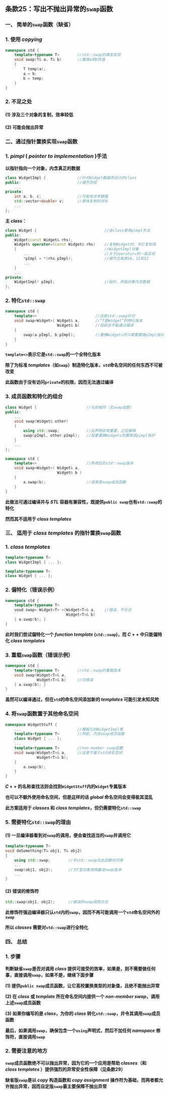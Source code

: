 ## 条款25：写出不抛出异常的`swap`函数

### 一、 简单的`swap`函数（缺省）

### 1. 使用 $copying$

```C++
namespace std {
	template<typename T>		//std::swap的典型实现
	void swap(T& a, T& b)		//置换a和b的值
	{
		T temp(a);
		a = b;
		b = temp;
	}
}
```



### 2. 不足之处

#### (1) 涉及三个对象的复制，效率较低
#### (2) 可能会抛出异常



### 二、通过指针置换实现`swap`函数

### 1. $pimpl$ ( $pointer\ to\ implementation$ )手法

**以指针指向一个对象，内含真正的数据**

```c++
class WidgetImpl {				//针对Widget数据而设计的class
public:							//细节忽视
    ...
private:
    int a, b, c;				//可能有许多数据
    std::vector<double> v;		//意味复制时间长
    ...
};
```

**主 $class$：**

```C++
class Widget {								//该class使用pimpl手法
public:
    Widget(const Widget& rhs);
    Widget& operator=(const Widget& rhs)	//复制Widget时，令它复制其
    {										//WidgetImpl对象
        ...									//关于operator=的一般实现
        *pImpl = *(rhs.pImpl);				//细节见条款10，11和12
        ...
    }
    ...
private:
    WidgetImpl* pImpl;						//指针，所指对象内含数据
};
```



### 2. 特化`std::swap`

```C++
namespace std {
    template<>							//这是std::swap针对
    void swap<Widget>( Widget& a,		//“T是Widget”的特化版本
                       Widget& b)		//目前还不能通过编译
    {
        swap(a.pImpl, b.pImpl);			//置换Widgets时只需要置换pImpl指针
    }
}
```

**`template<>`表示它是`std::swap`的一个全特化版本**

**除了为标准 $templates$（如`swap`）制造特化版本，`std`命名空间的任何东西不可被改变**

**此函数由于没有访问`private`的权限，因而无法通过编译**



### 3. 成员函数和特化的组合

```C++
class Widget {						//与前相同（无swap函数）
public:
    ...
    void swap(Widget& other)
    {
        using std::swap;			//此声明非常重要，之后解释
        swap(pImpl, other.pImpl);	//若要置换Widgets则置换其pimpl指针
    }
    ...
};

namespace std {
    template<>						//修改后的std::swap版本
    void swap<Widget>( Widget& a,
                       Widget& b )
    {
        a.swap(b);					//调用其swap成员函数
    }
}
```

**此做法可通过编译并与 $STL$ 容器有兼容性，既提供`public swap`也有`std::swap`的特化**

**然而其不适用于 $class\ templates$**



### 三、 适用于 $class\ templates$ 的指针置换`swap`函数

### 1. $class\ templates$

```C++
template<typename T>
class WidgetImpl { ... };

template<typename T>
class Widget { ... };
```



### 2. 偏特化（错误示例）

```C++
namespace std {
    template<typename T>
    voud swap< Widget<T> >(Widget<T>& a,	//错误，不合法
                           Widget<T>& b)
    { a.swap(b); }
}
```

**此时我们尝试偏特化一个 $function\ template$ (`std::swap`)，而 $C++$ 中只能偏特化 $class\ templates$**



### 3. 重载`swap`函数（错误示例）

```C++
namespace std {
    template<typename T>		//std::swap的重载版本
    void swap(Widget<T>& a,
              Widget<T>& b)		//仍错误
    { a.swap(b); }
}
```

**虽然可以编译通过，但在`std`的命名空间添加新的 $templates$ 可能引发未知风险**



### 4. 将`swap`函数置于其他命名空间

```C++
namespace WidgetStuff {
    ...							//模板化的WidgetImpl等
    template<typename T>		//同前，内含swap成员函数
    class Widget { ... };
    ...
    template<typename T>		//non-member swap函数
    void swap(Widget<T>& a,		//这里不属于std命名空间
              Widget<T>& b);
    {
        a.swap(b);
    }
}
```

**$C++$ 的名称查找法则会找到`WidgetStuff`内的`Widget`专属版本**

**也可以不额外使用命名空间，但是这样的话 $global$ 命名空间会变得极其混乱**

**此方案适用于 $classes$ 和 $class\ templates$，但仍需要特化`std::swap`**



### 5. 需要特化`std::swap`的理由

#### (1) 一旦编译器看到对`swap`的调用，便会查找适当的`swap`并调用它

```C++
template<typename T>
void doSomething(T& obj1, T& obj2)
{
    using std::swap;		//令std::swap在此函数内可用
    ...
    swap(obj1, obj2);		//为T型对象调用最佳swap版本
    ...
}
```

#### (2) 错误的修饰符

```C++
std::swap(obj1, obj2);		//错误的swap调用方式
```

**此修饰符强迫编译器只认`std`内的`swap`，因而不再可能调用一个`std`命名空间外的`swap`**

**所以 $classes$ 需要对`std::swap`进行全特化**



### 四、 总结

### 1. 步骤

**判断缺省`swap`是否对调用 $class$ 提供可接受的效率，如果是，则不需要做任何事，直接调用`swap`，如果不是，继续下面步骤**

**(1) 提供`public swap`成员函数，让它高校置换类型的对象值，且绝不能抛出异常**

**(2) 在 $class$ 或 $template$ 所在命名空间内提供一个 $non$-$member\ swap$，调用上述`swap`成员函数**

**(3) 如果你编写的是 $class$，为你的 $class$ 转化`std::swap`，并令其调用`swap`成员函数**

**最后，如果调用`swap`，确保包含一个`using`声明式，然后不加任何 $namspace$ 修饰符，直接调用`swap`**



### 2. 需要注意的地方

**`swap`成员函数绝不可以抛出异常，因为它的一个应用是帮助 $classes$（和 $class\ templates$ ）提供强烈的异常安全性保障（见条款29）**

**缺省版`swap`是以 $copy$ 构造函数和 $copy\ assignment$ 操作符为基础，而两者都允许抛出异常，因而自定版`swap`最主要保障不抛出异常**


